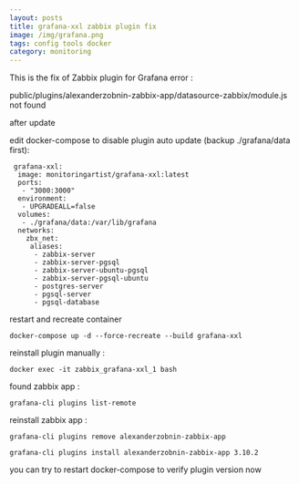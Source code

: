 ```yaml
---
layout: posts
title: grafana-xxl zabbix plugin fix
image: /img/grafana.png
tags: config tools docker
category: monitoring
---
```


This is the fix of Zabbix plugin for Grafana error :

public/plugins/alexanderzobnin-zabbix-app/datasource-zabbix/module.js not found

after update

edit docker-compose to disable plugin auto update (backup ./grafana/data first):

```
 grafana-xxl:
  image: monitoringartist/grafana-xxl:latest
  ports:
   - "3000:3000"
  environment:
   - UPGRADEALL=false
  volumes:
   - ./grafana/data:/var/lib/grafana
  networks:
    zbx_net:
     aliases:
      - zabbix-server
      - zabbix-server-pgsql
      - zabbix-server-ubuntu-pgsql
      - zabbix-server-pgsql-ubuntu
      - postgres-server
      - pgsql-server
      - pgsql-database
```

restart and recreate container

```
docker-compose up -d --force-recreate --build grafana-xxl
```

reinstall plugin manually :

```
docker exec -it zabbix_grafana-xxl_1 bash
```

found zabbix app :

```
grafana-cli plugins list-remote
```

reinstall zabbix app :

```
grafana-cli plugins remove alexanderzobnin-zabbix-app

grafana-cli plugins install alexanderzobnin-zabbix-app 3.10.2
```

you can try to restart docker-compose to verify plugin version now
